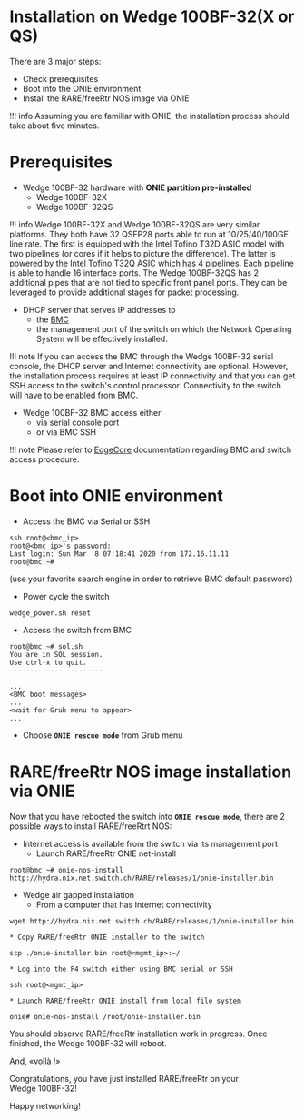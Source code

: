 # **Installation on Wedge 100BF-32(X or QS)**

There are 3 major steps:

* Check prerequisites
* Boot into the ONIE environment
* Install the RARE/freeRtr NOS image via ONIE

!!! info
    Assuming you are familiar with ONIE, the installation process should take about five minutes.

# Prerequisites
* Wedge 100BF-32 hardware with **ONIE partition pre-installed**
    * Wedge 100BF-32X
    * Wedge 100BF-32QS

!!! info
    Wedge 100BF-32X and Wedge 100BF-32QS are very similar platforms. They both have 32 QSFP28 ports able to run at 10/25/40/100GE line rate. The first is equipped with the Intel Tofino T32D ASIC model with two pipelines (or cores if it helps to picture the difference). The latter is powered by the Intel Tofino T32Q ASIC which has 4 pipelines. Each pipeline is able to handle 16 interface ports. The Wedge 100BF-32QS has 2 additional pipes that are not tied to specific front panel ports. They can be leveraged to provide additional stages for packet processing.

* DHCP server that serves IP addresses to
    * the [BMC](https://en.wikipedia.org/wiki/Baseboard_Management_Controller)
    * the management port of the switch on which the Network Operating System will be effectively installed.

!!! note
    If you can access the BMC through the Wedge 100BF-32 serial console, the DHCP server and Internet connectivity are optional. However, the installation process requires at least IP connectivity and that you can get SSH access to the switch's control processor. Connectivity to the switch will have to be enabled from BMC.

* Wedge 100BF-32 BMC access either
    * via serial console port
    * or via BMC SSH

!!! note
    Please refer to [EdgeCore](https://www.edge-core.com/) documentation regarding BMC and switch access procedure.

# Boot into ONIE environment

* Access the BMC via Serial or SSH
```
ssh root@<bmc_ip>
root@<bmc_ip>'s password:
Last login: Sun Mar  8 07:18:41 2020 from 172.16.11.11
root@bmc:~#
```
(use your favorite search engine in order to retrieve BMC default password)
* Power cycle the switch
```
wedge_power.sh reset
```

* Access the switch from BMC
```
root@bmc:~# sol.sh
You are in SOL session.
Use ctrl-x to quit.
-----------------------

...
<BMC boot messages>
...
<wait for Grub menu to appear>
...
```

* Choose **`ONIE rescue mode`** from Grub menu

# RARE/freeRtr NOS image installation via ONIE
Now that you have rebooted the switch into **`ONIE rescue mode`**, there are 2 possible ways to install RARE/freeRtrt NOS:

* Internet access is available from the switch via its management port
    * Launch RARE/freeRtr ONIE net-install
```
root@bmc:~# onie-nos-install http://hydra.nix.net.switch.ch/RARE/releases/1/onie-installer.bin
```

* Wedge air gapped installation
    * From a computer that has Internet connectivity
```
wget http://hydra.nix.net.switch.ch/RARE/releases/1/onie-installer.bin
```
    * Copy RARE/freeRtr ONIE installer to the switch
```
scp ./onie-installer.bin root@<mgmt_ip>:~/
```
    * Log into the P4 switch either using BMC serial or SSH
```
ssh root@<mgmt_ip>
```
    * Launch RARE/freeRtr ONIE install from local file system
```
onie# onie-nos-install /root/onie-installer.bin
```
You should observe RARE/freeRtr installation work in progress. Once finished, the Wedge 100BF-32 will reboot.

And, «voilà !»

Congratulations, you have just installed RARE/freeRtr on your Wedge 100BF-32!

Happy networking!
